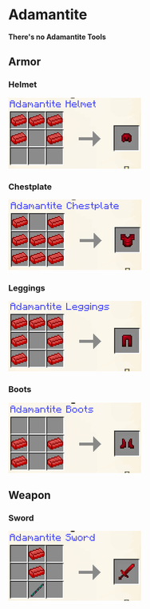 # Adamantite

**There's no Adamantite Tools**

## **Armor**

### Helmet

![](<../../../.gitbook/assets/image (14).png>)

### Chestplate

![](<../../../.gitbook/assets/image (2) (1).png>)

### Leggings

![](<../../../.gitbook/assets/image (58).png>)

### Boots

![](<../../../.gitbook/assets/image (44).png>)

## Weapon

### Sword

![](<../../../.gitbook/assets/image (3) (1).png>)
